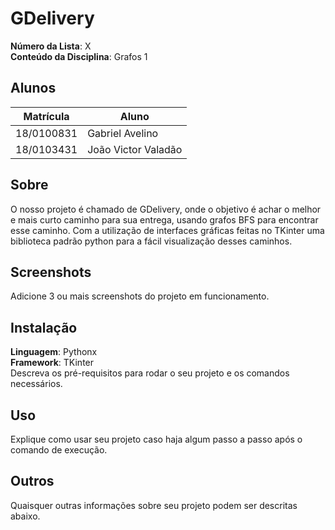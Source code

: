 

# GDelivery

**Número da Lista**: X<br>
**Conteúdo da Disciplina**: Grafos 1<br>

## Alunos
|Matrícula | Aluno |
| -- | -- |
| 18/0100831  |  Gabriel Avelino |
| 18/0103431  |  João Victor Valadão |

## Sobre 
O nosso projeto é chamado de GDelivery, onde o objetivo é achar o melhor e mais curto caminho para sua entrega, usando grafos BFS para encontrar esse caminho. Com a utilização de interfaces gráficas feitas no TKinter uma biblioteca padrão python para a fácil visualização desses caminhos.

## Screenshots
Adicione 3 ou mais screenshots do projeto em funcionamento.

## Instalação 
**Linguagem**: Pythonx<br>
**Framework**: TKinter<br>
Descreva os pré-requisitos para rodar o seu projeto e os comandos necessários.

## Uso 
Explique como usar seu projeto caso haja algum passo a passo após o comando de execução.

## Outros 
Quaisquer outras informações sobre seu projeto podem ser descritas abaixo.




